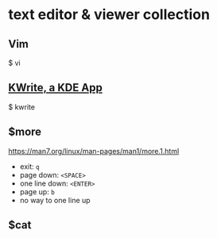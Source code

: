 # text editor & viewer collection

## Vim
$ vi

## [KWrite, a KDE App](https://apps.kde.org/kwrite/)
$ kwrite

## $more 
https://man7.org/linux/man-pages/man1/more.1.html
- exit: `q`
- page down: `<SPACE>`
- one line down: `<ENTER>`
- page up: `b`
- no way to one line up
## $cat
